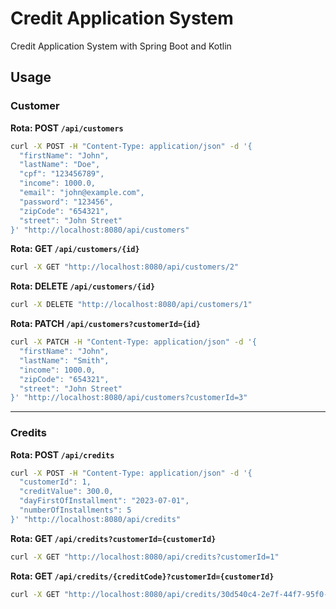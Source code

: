 # Credit Application System

Credit Application System with Spring Boot and Kotlin

## Usage

### Customer

**Rota: POST `/api/customers`**

```bash
curl -X POST -H "Content-Type: application/json" -d '{
  "firstName": "John",
  "lastName": "Doe",
  "cpf": "123456789",
  "income": 1000.0,
  "email": "john@example.com",
  "password": "123456",
  "zipCode": "654321",
  "street": "John Street"
}' "http://localhost:8080/api/customers"
```

**Rota: GET `/api/customers/{id}`**

```bash
curl -X GET "http://localhost:8080/api/customers/2"
```

**Rota: DELETE `/api/customers/{id}`**

```bash
curl -X DELETE "http://localhost:8080/api/customers/1"
```

**Rota: PATCH `/api/customers?customerId={id}`**

```bash
curl -X PATCH -H "Content-Type: application/json" -d '{
  "firstName": "John",
  "lastName": "Smith",
  "income": 1000.0,
  "zipCode": "654321",
  "street": "John Street"
}' "http://localhost:8080/api/customers?customerId=3"
```

---

### Credits

**Rota: POST `/api/credits`**

```bash
curl -X POST -H "Content-Type: application/json" -d '{
  "customerId": 1,
  "creditValue": 300.0,
  "dayFirstOfInstallment": "2023-07-01",
  "numberOfInstallments": 5
}' "http://localhost:8080/api/credits"
```

**Rota: GET `/api/credits?customerId={customerId}`**

```bash
curl -X GET "http://localhost:8080/api/credits?customerId=1"
```

**Rota: GET `/api/credits/{creditCode}?customerId={customerId}`**

```bash
curl -X GET "http://localhost:8080/api/credits/30d540c4-2e7f-44f7-95f0-0cbbc980365f?customerId=1"
```

